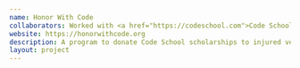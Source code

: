 ```yaml
---
name: Honor With Code
collaborators: Worked with <a href="https://codeschool.com">Code School</a>, and <a href="https://woundedwarriorproject.org">Wounded Warrior Project</a>
website: https://honorwithcode.org
description: A program to donate Code School scholarships to injured veterans to help provide career training.
layout: project
---
```

